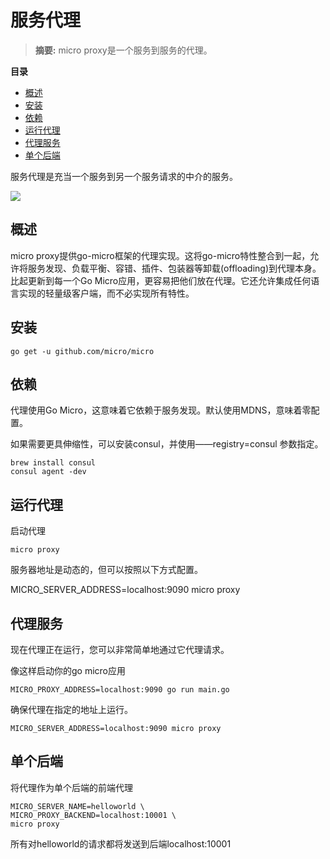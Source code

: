 # 服务代理

>**摘要:** micro proxy是一个服务到服务的代理。

**目录**

- [概述](#概述)
- [安装](#安装)
- [依赖](#依赖)
- [运行代理](#运行代理)
- [代理服务](#代理服务)
- [单个后端](#单个后端)


服务代理是充当一个服务到另一个服务请求的中介的服务。

<img src="https://micro.mu/docs/images/proxy.svg" />

## 概述

micro proxy提供go-micro框架的代理实现。这将go-micro特性整合到一起，允许将服务发现、负载平衡、容错、插件、包装器等卸载(offloading)到代理本身。比起更新到每一个Go Micro应用，更容易把他们放在代理。它还允许集成任何语言实现的轻量级客户端，而不必实现所有特性。

## 安装

~~~ shell
go get -u github.com/micro/micro
~~~

## 依赖

代理使用Go Micro，这意味着它依赖于服务发现。默认使用MDNS，意味着零配置。

如果需要更具伸缩性，可以安装consul，并使用——registry=consul 参数指定。

``` shell
brew install consul
consul agent -dev
```

## 运行代理

启动代理

``` shell
micro proxy
```

服务器地址是动态的，但可以按照以下方式配置。

MICRO_SERVER_ADDRESS=localhost:9090 micro proxy

## 代理服务

现在代理正在运行，您可以非常简单地通过它代理请求。

像这样启动你的go micro应用

``` shell
MICRO_PROXY_ADDRESS=localhost:9090 go run main.go
```

确保代理在指定的地址上运行。

```shell
MICRO_SERVER_ADDRESS=localhost:9090 micro proxy
```

## 单个后端

将代理作为单个后端的前端代理

``` shell
MICRO_SERVER_NAME=helloworld \
MICRO_PROXY_BACKEND=localhost:10001 \
micro proxy
```

所有对helloworld的请求都将发送到后端localhost:10001